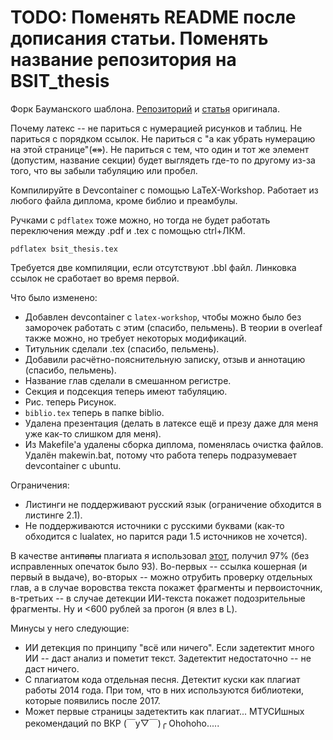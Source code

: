 # TODO: Поменять README после дописания статьи. Поменять название репозитория на BSIT_thesis

Форк Бауманского шаблона. [Репозиторий](https://github.com/NikitaDmitryuk/ThesisMagistr) и [статья](https://habr.com/ru/post/692596/) оригинала.

Почему латекс -- не париться с нумерацией рисунков и таблиц. Не париться с порядком ссылок. Не париться с "а как убрать нумерацию на этой странице"(~~«»~~). Не париться с тем, что один и тот же элемент (допустим, название секции) будет выглядеть где-то по другому из-за того, что вы забыли табуляцию или пробел.

Компилируйте в Devcontainer с помощью LaTeX-Workshop. Работает из любого файла диплома, кроме библио и преамбулы.

Ручками с `pdflatex` тоже можно, но тогда не будет работать переключения между .pdf и .tex с помощью ctrl+ЛКМ.

```shell
pdflatex bsit_thesis.tex
```
Требуется две компиляции, если отсутствуют .bbl файл. Линковка ссылок не сработает во время первой.

Что было изменено:
- Добавлен devcontainer с `latex-workshop`, чтобы можно было без заморочек работать с этим (спасибо, пельмень). В теории в overleaf также можно, но требует некоторых модификаций.
- Титульник сделали .tex (спасибо, пельмень).
- Добавили расчётно-пояснительную записку, отзыв и аннотацию (спасибо, пельмень).
- Название глав сделали в смешанном регистре.
- Секция и подсекция теперь имеют табуляцию.
- Рис. теперь Рисунок.
- `biblio.tex` теперь в папке biblio.
- Удалена презентация (делать в латексе ещё и презу даже для меня уже как-то слишком для меня).
- Из Makefile'а удалены сборка диплома, поменялась очистка файлов. Удалён makewin.bat, потому что работа теперь подразумевает devcontainer с ubuntu.

Ограничения:
- Листинги не поддерживают русский язык (ограничение обходится в листинге 2.1).
- Не поддерживаются источники с русскими буквами (как-то обходится с lualatex, но парится ради 1.5 источников не хочется).

В качестве анти~~папы~~ плагиата я использовал [этот](https://antiplagiat.ru/), получил 97% (без исправленных опечаток было 93). Во-первых -- ссылка кошерная (и первый в выдаче), во-вторых -- можно отрубить проверку отдельных глав, а в случае воровства текста покажет фрагменты и первоисточник, в-третьих -- в случае детекции ИИ-текста покажет подозрительные фрагменты. Ну и <600 рублей за прогон (я влез в L).

Минусы у него следующие:
- ИИ детекция по принципу "всё или ничего". Если задетектит много ИИ -- даст анализ и пометит текст. Задетектит недостаточно -- не даст ничего.
- С плагиатом кода отдельная песня. Детектит куски как плагиат работы 2014 года. При том, что в них используются библиотеки, которые появились после 2017.
- Может первые страницы задетектить как плагиат... МТУСИшных рекомендаций по ВКР (￣y▽￣)╭ Ohohoho.....

